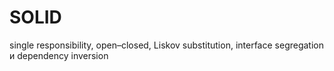 # SOLID

single responsibility, open–closed, Liskov substitution, interface segregation и dependency inversion